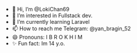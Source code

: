 - 👋 Hi, I’m @LokiChan69
- 👀 I’m interested in Fullstack dev.
- 🌱 I’m currently learning Laravel
- 📫 How to reach me Telegram: @yan_bragin_52
- 😄 Pronouns: I B R O K H I M
- ✨ Fun fact: Im 14 y.o.


<!---
LokiChan69/LokiChan69 is a ✨ special ✨ repository because its `README.md` (this file) appears on your GitHub profile.
You can click the Preview link to take a look at your changes.
--->
